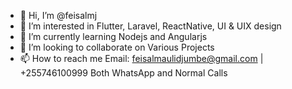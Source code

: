 - 👋 Hi, I’m @feisalmj
- 👀 I’m interested in Flutter, Laravel, ReactNative, UI & UIX design
- 🌱 I’m currently learning Nodejs and Angularjs
- 💞️ I’m looking to collaborate on Various Projects
- 📫 How to reach me Email: feisalmaulidjumbe@gmail.com | +255746100999 Both WhatsApp and Normal Calls


